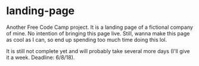 # landing-page

Another Free Code Camp project. It is a landing page of a fictional company of mine. No intention of bringing this page
live. Still, wanna make this page as cool as I can, so end up spending too much time doing this lol.

It is still not complete yet and will probably take several more days (I'll give it a week. Deadline: 6/8/18).
